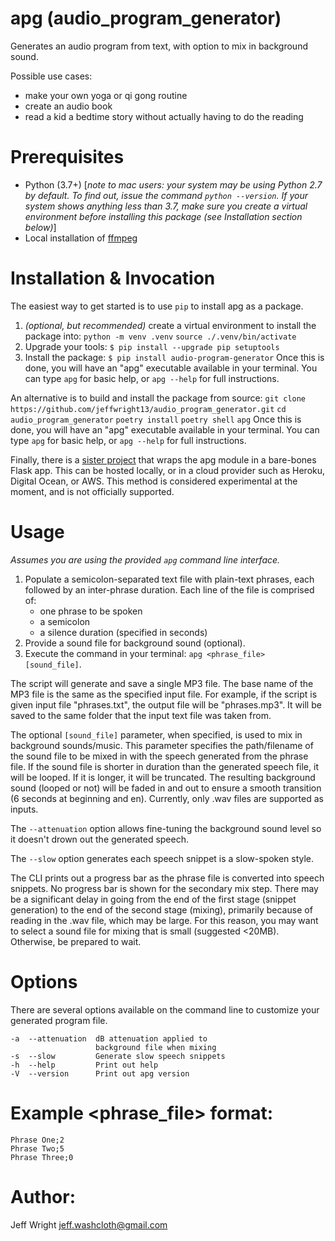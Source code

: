 
# apg (audio_program_generator)
Generates an audio program from text, with option to mix in background sound.

Possible use cases:
- make your own yoga or qi gong routine
- create an audio book
- read a kid a bedtime story without actually having to do the reading

# Prerequisites
* Python (3.7+) [*note to mac users: your system may be using Python 2.7 by default. To find out, issue the command `python --version`. If your system shows anything less than 3.7, make sure you create a virtual environment before installing this package (see Installation section below)*]
* Local installation of [ffmpeg](https://www.ffmpeg.org/)

# Installation & Invocation
The easiest way to get started is to use `pip` to install apg as a package.
1. *(optional, but recommended)* create a virtual environment to install the package into:
`python -m venv .venv`
`source ./.venv/bin/activate`
2. Upgrade your tools:
`$ pip install --upgrade pip setuptools`
3. Install the package:
`$ pip install audio-program-generator`
Once this is done, you will have an "apg" executable available in your terminal. You can type `apg` for basic help, or `apg --help` for full instructions.

An alternative is to build and install the package from source:
`git clone https://github.com/jeffwright13/audio_program_generator.git`
`cd audio_program_generator`
`poetry install`
`poetry shell`
`apg`
Once this is done, you will have an "apg" executable available in your terminal. You can type `apg` for basic help, or `apg --help` for full instructions.

Finally, there is a [sister project](https://github.com/jeffwright13/apg_flask) that wraps the apg module in a bare-bones Flask app. This can be hosted locally, or in a cloud provider such as Heroku, Digital Ocean, or AWS. This method is considered experimental at the moment, and is not officially supported.

# Usage
*Assumes you are using the provided `apg` command line interface.*
1. Populate a semicolon-separated text file with plain-text phrases, each followed by an inter-phrase duration. Each line of the file is comprised of:
   - one phrase to be spoken
   - a semicolon
   - a silence duration (specified in seconds)
2. Provide a sound file for background sound (optional).
3. Execute the command in your terminal: `apg <phrase_file> [sound_file]`.

The script will generate and save a single MP3 file. The base name of the MP3 file is the same as the specified input file. For example, if the script is given input file "phrases.txt", the output file will be "phrases.mp3". It will be saved to the same folder that the input text file was taken from.

The optional `[sound_file]` parameter, when specified, is used to mix in background sounds/music. This parameter specifies the path/filename of the sound file to be mixed in with the speech generated from the phrase file. If the sound file is shorter in duration than the generated speech file, it will be looped. If it is longer, it will be truncated. The resulting background sound (looped or not) will be faded in and out to ensure a smooth transition (6 seconds at beginning and en). Currently, only .wav files are supported as inputs.

The `--attenuation` option allows fine-tuning the background sound level so it doesn't drown out the generated speech.

The `--slow` option generates each speech snippet is a slow-spoken style.

The CLI prints out a progress bar as the phrase file is converted into speech snippets. No progress bar is shown for the secondary mix step. There may be a significant delay in going from the end of the first stage (snippet generation) to the end of the second stage (mixing), primarily because of reading in the .wav file, which may be large. For this reason, you may want to select a sound file for mixing that
is small (suggested <20MB). Otherwise, be prepared to wait.
# Options
There are several options available on the command line to customize your generated program file.
```
-a  --attenuation  dB attenuation applied to
                   background file when mixing
-s  --slow         Generate slow speech snippets
-h  --help         Print out help
-V  --version      Print out apg version
```

# Example <phrase_file> format:
    Phrase One;2
    Phrase Two;5
    Phrase Three;0

# Author:
Jeff Wright <jeff.washcloth@gmail.com>
